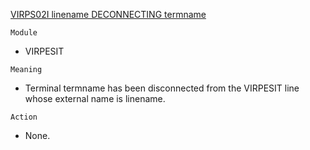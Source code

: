 [VIRPS02I linename DECONNECTING termname](https://virtel.readthedocs.io/en/latest/manuals/virtel/Virtel459MG/messages.html?highlight=VIRPS02I#VIRPS02I)

`Module`
- VIRPESIT

`Meaning`
- Terminal termname has been disconnected from the VIRPESIT line whose external name is linename.

`Action`
- None.
